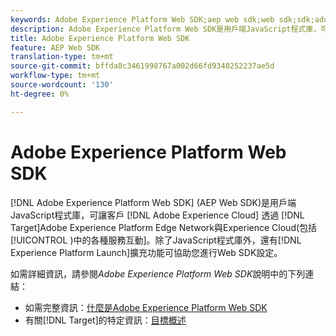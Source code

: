 ```yaml
---
keywords: Adobe Experience Platform Web SDK;aep web sdk;web sdk;sdk;adobe experience cloud;platform edge network;adobe experience platform edge network;edge network;aep edge network
description: Adobe Experience Platform Web SDK是用戶端JavaScript程式庫，可讓Adobe Experience Cloud客戶透過Adobe Experience Platform Edge Network與Experience Cloud中的各種服務互動。
title: Adobe Experience Platform Web SDK
feature: AEP Web SDK
translation-type: tm+mt
source-git-commit: bffda8c3461998767a002d66fd9340252237ae5d
workflow-type: tm+mt
source-wordcount: '130'
ht-degree: 0%

---
```



# Adobe Experience Platform Web SDK

[!DNL Adobe Experience Platform Web SDK] (AEP Web SDK)是用戶端JavaScript程式庫，可讓客戶 [!DNL Adobe Experience Cloud] 透過 [!DNL Target]Adobe Experience Platform Edge Network與Experience Cloud(包括 [!UICONTROL )中的各種服務互動]。除了JavaScript程式庫外，還有[!DNL Experience Platform Launch]擴充功能可協助您進行Web SDK設定。

如需詳細資訊，請參閱&#x200B;*Adobe Experience Platform Web SDK*&#x200B;說明中的下列連結：

* 如需完整資訊：[什麼是Adobe Experience Platform Web SDK](/help/c-implementing-target/c-implementing-target-for-client-side-web/aep-web-sdk.md)
* 有關[!DNL Target]的特定資訊：[目標概述](https://experienceleague.adobe.com/docs/experience-platform/edge/personalization/adobe-target/target-overview.html)
